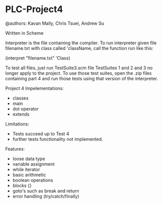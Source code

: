 # PLC-Project4

@authors: Kavan Mally, Chris Tsuei, Andrew Su

Written in Scheme


Interpreter is the file containing the compiler.
To run interpreter given file filename.txt with class called 'className, call the function run like this:

(interpret "filename.txt" 'Class)

To test all files, just run TestSuite3.scm file
TestSuites 1 and 2 and 3 no longer apply to the project. To use those test suites, open the .zip files containing part 4 and run those tests using that version of the interpreter.

Project 4 Impelementations:
* classes
* main 
* dot operator
* extends

Limitations:
* Tests succeed up to Test 4
* further tests functionality not implemented. 



Features:

* loose data type
* variable assignment
* while iterator
* basic arithmetic
* boolean operations
* blocks {}
* goto's such as break and return
* error handling (try/catch/finally)

